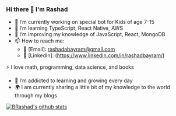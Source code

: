 ### Hi there 👋 I'm Rashad


- 🔭 I’m currently working on special bot for Kids of age 7-15
- 🌱 I’m learning TypeScript, React Native, AWS
- 🌱 I’m improving my knowledge of JavaScript, React, MongoDB
- 📫 How to reach me: 
  - :email: [Email]: rashadabayram@gmail.com
  - 💼 [LinkedIn]: (https://www.linkedin.com/in/rashadbayram/)


:zap: I love math, programming, data science, and books
- 🌱 I’m addicted to learning and growing every day
- :earth_africa: I am currently sharing a little bit of my knowledge to the world through my blogs




 
[![BRashad's github stats](https://github-readme-stats.vercel.app/api?username=BRasahd&count_private=true&show_icons=true&theme=radical&hide_rank=false)](https://github.com/BRashad/github-readme-stats)
